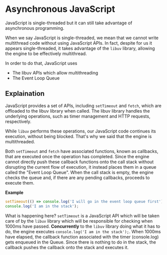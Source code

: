 # Asynchronous JavaScript

JavaScript is single-threaded but it can still take advantage of asynchronous
programming.

When we say JavaScript is single-threaded, we mean that we cannot write
multithread code without using JavaScript APIs. In fact,
despite for us it appears single-threaded, it takes advantage of the
`libuv` library, allowing the engine to be effectively multithread.

In order to do that, JavaScript uses
* The libuv APIs which allow multithreading
* The Event Loop Queue

## Explaination
JavaScript provides a set of APIs, including `setTimeout` and `fetch`, which
are offloaded to the libuv library when called. The libuv library handles the 
underlying operations, such as timer management and HTTP requests, respectively.

While `libuv` performs these operations, our JavaScript code continues its
execution, without being blocked. That's why we said that the engine is
multithreaded.

Both `setTimeout` and `fetch` have associated functions, known as callbacks, that
are executed once the operation has completed.
Since the engine cannot directly push these callback functions onto the call stack
without disrupting the current flow of execution, it instead places them in a 
queue called the "Event Loop Queue". When the call stack is empty, the engine
checks the queue and, if there are any pending callbacks, proceeds to execute them.

**Example**

```javascript
setTimeout(() => console.log('I will go in the event loop queue first'), 1000);
console.log('I am in the stack');
```

What is happening here? `setTimeout` is a JavaScript API which will be taken care
of by the `libuv` library which will be responsible for checking when 1000ms have passed.
**Concurrently** to the `libuv` library doing what it has to do, the engine executes
`console.log('I am in the stack');`.
When 1000ms have elapsed, the callback function associated with the timer (console.log)
gets enqueued in the Queue.
Since there is nothing to do in the stack, the callback pushes the callback onto the
stack and executes it.